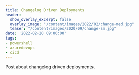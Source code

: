 ```yaml
---
title: Changelog Driven Deployments
header:
  show_overlay_excerpt: false
  overlay_image: "/content/images/2022/02/change-med.jpg"
  teaser: "/content/images/2020/09/change-sm.jpg"
date: '2022-02-20 09:00:00'
tags:
- powershell
- azuredevops
- cicd
---
```


Post about changelog driven deployments.